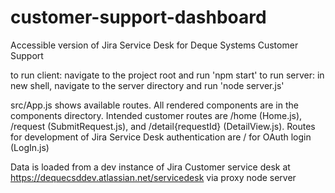 # customer-support-dashboard
Accessible version of Jira Service Desk for Deque Systems Customer Support

to run client: navigate to the project root and run 'npm start'
to run server: in new shell, navigate to the server directory and run 'node server.js'

src/App.js shows available routes. All rendered components are in the components directory.
Intended customer routes are /home (Home.js), /request (SubmitRequest.js), and /detail{requestId} (DetailView.js).
Routes for development of Jira Service Desk authentication are / for OAuth login (LogIn.js)

Data is loaded from a dev instance of Jira Customer service desk at https://dequecsddev.atlassian.net/servicedesk via proxy node server


